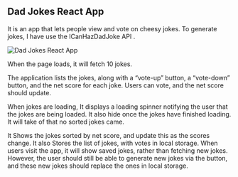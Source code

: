 ## Dad Jokes React App

It is an app that lets people view and vote on cheesy jokes. To generate jokes, I have use the ICanHazDadJoke API .

![Dad Jokes React App](https://user-images.githubusercontent.com/85480558/151039323-c72ad77d-e489-4515-ace8-32c3b976b74f.png)



When the page loads, it will fetch 10 jokes.

The application lists the jokes, along with a “vote-up” button, a “vote-down” button, and the net score for each joke. Users can vote, and the net score should update.

When jokes are loading, It displays a loading spinner notifying the user that the jokes are being loaded. It also hide once the jokes have finished loading.
It will take of that no sorted jokes came.

It Shows the jokes sorted by net score, and update this as the scores change.
It also Stores the list of jokes, with votes in local storage. When users visit the app, it will show saved jokes, rather than fetching new jokes. However, the user should still be able to generate new jokes via the button, and these new jokes should replace the ones in local storage.
